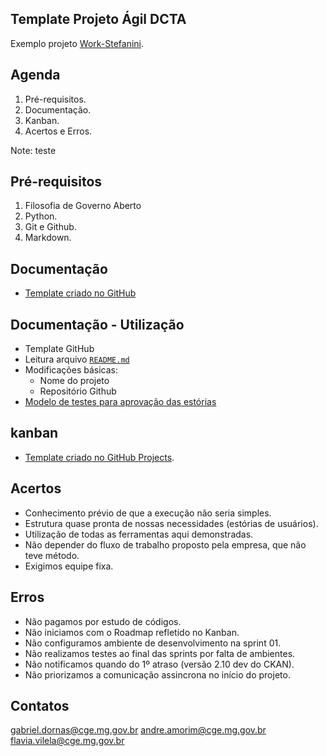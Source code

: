 ## Template Projeto Ágil DCTA

Exemplo projeto [Work-Stefanini](https://transparencia-mg.github.io/work-stefanini/).



## Agenda

1. Pré-requisitos.
2. Documentação.
3. Kanban.
4. Acertos e Erros.

Note:
teste


## Pré-requisitos

1. Filosofia de Governo Aberto
2. Python.
3. Git e Github.
4. Markdown.



## Documentação

- [Template criado no GitHub](https://github.com/transparencia-mg/template-projeto-agil)


## Documentação - Utilização

- Template GitHub
- Leitura arquivo [`README.md`](https://github.com/transparencia-mg/template-projeto-agil/blob/main/README.md)
- Modificações básicas:
	- Nome do projeto
	- Repositório Github
- [Modelo de testes para aprovação das estórias](https://www.youtube.com/watch?v=z1qQP2A33xk&list=PLCbgbVHsUygBhGOxedp2CJGA2pDlSifZh)



## kanban

- [Template criado no GitHub Projects](https://github.com/orgs/transparencia-mg/projects/6/views/2).



## Acertos

- Conhecimento prévio de que a execução não seria simples.
- Estrutura quase pronta de nossas necessidades (estórias de  usuários).
- Utilização de todas as ferramentas aqui demonstradas.
- Não depender do fluxo de trabalho proposto pela empresa, que não teve método.
- Exigimos equipe fixa.



## Erros

- Não pagamos por estudo de códigos.
- Não iniciamos com o Roadmap refletido no Kanban.
- Não configuramos ambiente de desenvolvimento na sprint 01.
- Não realizamos testes ao final das sprints por falta de ambientes.
- Não notificamos quando do 1º atraso (versão 2.10 dev do CKAN).
- Não priorizamos a comunicação assincrona no início do projeto.



## Contatos

gabriel.dornas@cge.mg.gov.br
andre.amorim@cge.mg.gov.br
flavia.vilela@cge.mg.gov.br

